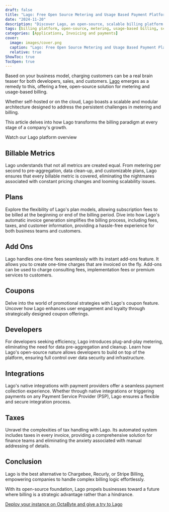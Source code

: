 ```yaml
---
draft: false
title: "Lago: Free Open Source Metering and Usage Based Payment Platform"
date: "2024-11-20"
description: "Discover Lago, an open-source, scalable billing platform that simplifies metering, usage-based billing, and tax handling for businesses. With features like customizable plans, add-ons, coupon management, and seamless integrations, Lago empowers businesses to handle complex billing effortlessly, whether self-hosted or on the cloud."
tags: [billing platform, open-source, metering, usage-based billing, scalable architecture, customizable plans, add-ons, coupon management, developer-friendly, tax automation, payment integrations, invoicing, subscription billing]
categories: [Applications, Invoicing and payments]
cover:
  image: images/cover.png
  caption: "Lago: Free Open Source Metering and Usage Based Payment Platform"
  relative: true
ShowToc: true
TocOpen: true
---
```



Based on your business model, charging customers can be a real brain teaser for both developers, sales, and customers. [Lago](https://octabyte.io/applications/invoicing-and-payments/lago) emerges as a remedy to this, offering a free, open\-source solution for metering and usage\-based billing. 

Whether self\-hosted or on the cloud, Lago boasts a scalable and modular architecture designed to address the persistent challenges in metering and billing. 

This article delves into how Lago transforms the billing paradigm at every stage of a company's growth.



Watch our Lago platform overview



## **Billable Metrics**

Lago understands that not all metrics are created equal. From metering per second to pre\-aggregation, data clean\-up, and customizable plans, Lago ensures that every billable metric is covered, eliminating the nightmares associated with constant pricing changes and looming scalability issues.

## **Plans**

Explore the flexibility of Lago's plan models, allowing subscription fees to be billed at the beginning or end of the billing period. Dive into how Lago's automatic invoice generation simplifies the billing process, including fees, taxes, and customer information, providing a hassle\-free experience for both business teams and customers.

## **Add Ons**

Lago handles one\-time fees seamlessly with its instant add\-ons feature. It allows you to create one\-time charges that are invoiced on the fly. Add\-ons can be used to charge consulting fees, implementation fees or premium services to customers.

## **Coupons**

Delve into the world of promotional strategies with Lago's coupon feature. Uncover how Lago enhances user engagement and loyalty through strategically designed coupon offerings.

## **Developers**

For developers seeking efficiency, Lago introduces plug\-and\-play metering, eliminating the need for data pre\-aggregation and cleanup. Learn how Lago's open\-source nature allows developers to build on top of the platform, ensuring full control over data security and infrastructure.

## **Integrations**

Lago's native integrations with payment providers offer a seamless payment collection experience. Whether through native integrations or triggering payments on any Payment Service Provider (PSP), Lago ensures a flexible and secure integration process.

## **Taxes**

Unravel the complexities of tax handling with Lago. Its automated system includes taxes in every invoice, providing a comprehensive solution for finance teams and eliminating the anxiety associated with manual addressing of details.

## Conclusion

Lago is the best alternative to Chargebee, Recurly, or Stripe Billing, empowering companies to handle complex billing logic effortlessly. 

With its open\-source foundation, Lago propels businesses toward a future where billing is a strategic advantage rather than a hindrance.

[Deploy your instance on OctaByte and give a try to Lago](https://octabyte.io/applications/invoicing-and-payments/lago)



